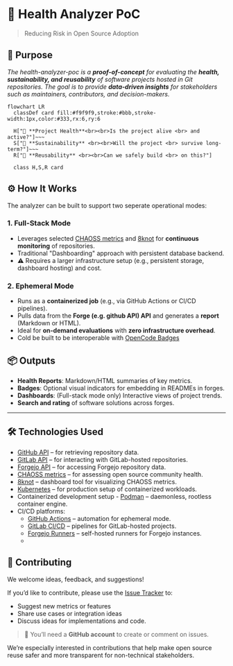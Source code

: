 # 🚀 Health Analyzer PoC
> Reducing Risk in Open Source Adoption

## 🧭 Purpose
_The health-analyzer-poc is a **proof-of-concept** for evaluating the **health, sustainability, and reusability** of software projects hosted in Git repositories._
_The goal is to provide **data-driven insights** for stakeholders such as maintainers, contributors, and decision-makers._

```mermaid
flowchart LR
  classDef card fill:#f9f9f9,stroke:#bbb,stroke-width:1px,color:#333,rx:6,ry:6

  H["🧠 **Project Health**<br><br>Is the project alive <br> and active?"]~~~
  S["🌱 **Sustainability** <br><br>Will the project <br> survive long-term?"]~~~
  R["🔁 **Reusability** <br><br>Can we safely build <br> on this?"]

  class H,S,R card
```

## ⚙️ How It Works

The analyzer can be built to support two seperate operational modes:

### 1. **Full-Stack Mode**
- Leverages selected [CHAOSS metrics](https://chaoss.community/kbtopic/all-metricsa) and [8knot](https://eightknot.osci.io/chaoss) for **continuous monitoring** of repositories.
- Traditional "Dashboarding" approach with persistent database backend.
- ⚠️ Requires a larger infrastructure setup (e.g., persistent storage, dashboard hosting) and cost.

### 2. **Ephemeral Mode**
- Runs as a **containerized job** (e.g., via GitHub Actions or CI/CD pipelines).
- Pulls data from the **Forge (e.g. github API) API** and generates a **report** (Markdown or HTML).
- Ideal for **on-demand evaluations** with **zero infrastructure overhead**.
- Cold be built to be interoperable with [OpenCode Badges](https://opencode.de/de/software/badge-api-4058)
  
## 📦 Outputs
- **Health Reports**: Markdown/HTML summaries of key metrics.
- **Badges**: Optional visual indicators for embedding in READMEs in forges.
- **Dashboards**: (Full-stack mode only) Interactive views of project trends.
- **Search and rating** of software solutions across forges.

---

## 🛠️ Technologies Used
- [GitHub API](https://docs.github.com/en/rest) – for retrieving repository data.
- [GitLab API](https://docs.gitlab.com/api/rest/) – for interacting with GitLab-hosted repositories.
- [Forgejo API](https://forgejo.org/docs/latest/user/api-usage/) – for accessing Forgejo repository data.
- [CHAOSS metrics](https://chaoss.community/) – for assessing open source community health.
- [8knot](https://eightknot.osci.io/) – dashboard tool for visualizing CHAOSS metrics.
- [Kubernetes](https://kubernetes.io/) – for production setup of containerized workloads.
- Containerized development setup - [Podman](https://podman.io/) – daemonless, rootless container engine.
- CI/CD platforms:
  - [GitHub Actions](https://docs.github.com/en/actions) – automation for ephemeral mode.
  - [GitLab CI/CD](https://docs.gitlab.com/ci/) – pipelines for GitLab-hosted projects.
  - [Forgejo Runners](https://forgejo.org/docs/latest/admin/actions/runner-installation/) – self-hosted runners for Forgejo instances.
  - 
## 🤝 Contributing

We welcome ideas, feedback, and suggestions!

If you’d like to contribute, please use the [Issue Tracker](https://github.com/OS2sandbox/health-analyzer-poc/issues) to:
- Suggest new metrics or features
- Share use cases or integration ideas
- Discuss ideas for implementations and code.
> 📝 You’ll need a **GitHub account** to create or comment on issues.

We’re especially interested in contributions that help make open source reuse safer and more transparent for non-technical stakeholders.
